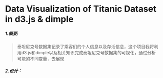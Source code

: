# Data Visualization of Titanic Dataset in d3.js & dimple
##### 1.概要:
> 泰坦尼克号数据集记录了乘客们的个人信息以及存活信息，这个项目我将利用d3.js和dimple以及相关知识完成泰坦尼克号数据集的可视化，通过分析可能的不同变量，去展现

##### 2.设计：
> 
